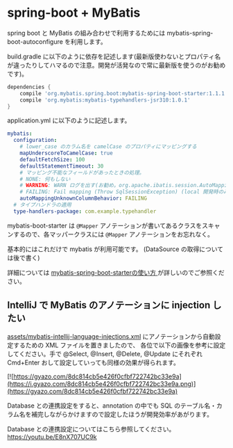 # spring-boot + MyBatis

spring boot と MyBatis の組み合わせで利用するためには mybatis-spring-boot-autoconfigure を利用します。

build.gradle に以下のように依存を記述します(最新版使わないとプロパティ名が違ったりしてハマるので注意。開発が活発なので常に最新版を使うのがお勧めです)。

```groovy
dependencies {
    compile 'org.mybatis.spring.boot:mybatis-spring-boot-starter:1.1.1'
    compile 'org.mybatis:mybatis-typehandlers-jsr310:1.0.1'
}
```

application.yml に以下のように記述します。

```yaml
mybatis:
  configuration:
    # lower_case のカラム名を camelCase のプロパティにマッピングする
    mapUnderscoreToCamelCase: true
    defaultFetchSize: 100
    defaultStatementTimeout: 30
    # マッピング不能なフィールドがあったときの処理。
    # NONE: 何もしない
    # WARNING: WARN ログを出す(お勧め。org.apache.ibatis.session.AutoMappingUnknownColumnBehavior で WARN です)
    # FAILING: Fail mapping (Throw SqlSessionException) (local 開発時のみオンにすると良いでしょう)
    autoMappingUnknownColumnBehavior: FAILING    
  # タイプハンドラの適用
  type-handlers-package: com.example.typehandler
```

mybatis-boot-starter は `@Mapper` アノテーションが書いてあるクラスをスキャンするので、各マッパークラスには `@Mapper` アノテーションをお忘れなく。

基本的にはこれだけで mybatis が利用可能です。
(DataSource の取得については後で書く)

詳細については [mybatis-spring-boot-starterの使い方
](http://qiita.com/kazuki43zoo/items/ea79e206d7c2e990e478#mapper%E3%82%A4%E3%83%B3%E3%82%BF%E3%83%95%E3%82%A7%E3%83%BC%E3%82%B9%E3%81%AE%E3%82%B9%E3%82%AD%E3%83%A3%E3%83%B3%E3%81%AE%E4%BB%95%E7%B5%84%E3%81%BF) が詳しいのでご参照ください。

## IntelliJ で MyBatis のアノテーションに injection したい

[assets/mybatis-intellij-language-injections.xml]() にアノテーションから自動設定するための XML ファイルを置きましたので、
各位で以下の画像を参考に設定してください。手で @Select, @Insert, @Delete, @Update にそれぞれ Cmd+Enter おして設定していっても同様の効果が得られます。

[![https://gyazo.com/8dc814cb5e426f0cfbf722742bc33e9a](https://i.gyazo.com/8dc814cb5e426f0cfbf722742bc33e9a.png)](https://gyazo.com/8dc814cb5e426f0cfbf722742bc33e9a)

Database との連携設定をすると、annotation の中でも SQL のテーブル名・カラム名を補完しながらかけますので設定したほうが開発効率があがります。

Database との連携設定についてはこちら参照してください。
https://youtu.be/E8nX707UC9k
